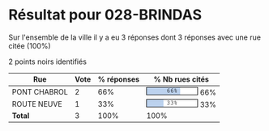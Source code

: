 # Résultat pour 028-BRINDAS

Sur l'ensemble de la ville il y a eu 3 réponses dont 3 réponses avec une rue citée (100%)

2 points noirs identifiés

| Rue | Vote | % réponses | % Nb rues cités|
|-----|------|------------|----------------|
| PONT CHABROL | 2 | 66% | <img src="../../img/bar_66.gif" />&nbsp;66%|
| ROUTE NEUVE | 1 | 33% | <img src="../../img/bar_33.gif" />&nbsp;33%|
| **Total** | 3 | 100% | 100%|
